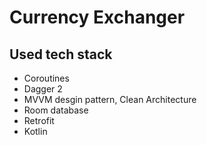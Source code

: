 # Currency Exchanger

## Used tech stack

- Coroutines
- Dagger 2
- MVVM desgin pattern, Clean Architecture
- Room database
- Retrofit
- Kotlin
